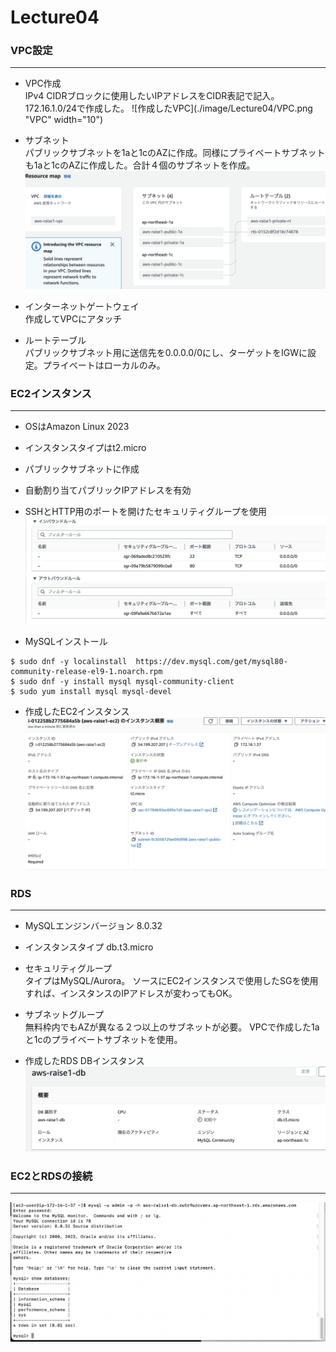 # Lecture04

### VPC設定
----
+ VPC作成  
IPv4 CIDRブロックに使用したいIPアドレスをCIDR表記で記入。
172.16.1.0/24で作成した。
![作成したVPC](./image/Lecture04/VPC.png "VPC" width="10")


+ サブネット  
パブリックサブネットを1aと1cのAZに作成。同様にプライベートサブネットも1aと1cのAZに作成した。合計４個のサブネットを作成。
![サブネット](./image/Lecture04/subnet.png "subnet")


+ インターネットゲートウェイ  
作成してVPCにアタッチ


+ ルートテーブル  
パブリックサブネット用に送信先を0.0.0.0/0にし、ターゲットをIGWに設定。プライベートはローカルのみ。




### EC2インスタンス
----
+ OSはAmazon Linux 2023
+ インスタンスタイプはt2.micro
+  パブリックサブネットに作成
+  自動割り当てパブリックIPアドレスを有効
+  SSHとHTTP用のポートを開けたセキュリティグループを使用
![SG-EC2](./image/Lecture04/securitygroup-ec2.png "SG-EC2")


+  MySQLインストール
```
$ sudo dnf -y localinstall  https://dev.mysql.com/get/mysql80-community-release-el9-1.noarch.rpm
$ sudo dnf -y install mysql mysql-community-client
$ sudo yum install mysql mysql-devel
```


+ 作成したEC2インスタンス
![EC2 Instance](./image/Lecture04/ec2instance.png "EC2-Instance")

### RDS
----
+ MySQLエンジンバージョン 8.0.32
+ インスタンスタイプ db.t3.micro
+ セキュリティグループ  
タイプはMySQL/Aurora。
 ソースにEC2インスタンスで使用したSGを使用すれば、インスタンスのIPアドレスが変わってもOK。
 
 
+ サブネットグループ  
無料枠内でもAZが異なる２つ以上のサブネットが必要。
VPCで作成した1aと1cのプライベートサブネットを使用。


+ 作成したRDS DBインスタンス
![DB-instance](./image/Lecture04/DB-instance.png "DB-instance")



### EC2とRDSの接続
----
![EC2MySQL](./image/Lecture04/EC2mysql-connect.png "EC2MySQL")
